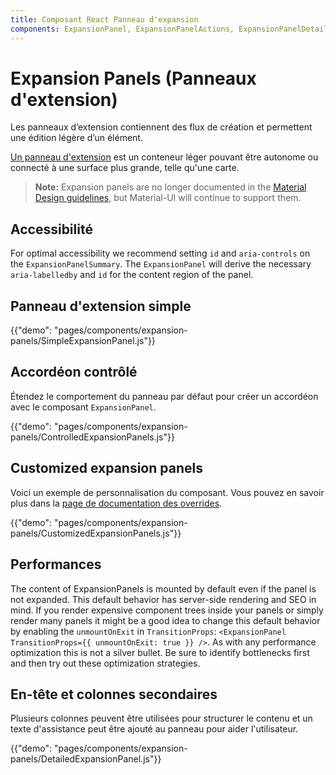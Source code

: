 ```yaml
---
title: Composant React Panneau d'expansion
components: ExpansionPanel, ExpansionPanelActions, ExpansionPanelDetails, ExpansionPanelSummary
---
```


# Expansion Panels (Panneaux d'extension)

<p class="description">Les panneaux d’extension contiennent des flux de création et permettent une édition légère d’un élément.</p>

[Un panneau d'extension](https://material.io/archive/guidelines/components/expansion-panels.html) est un conteneur léger pouvant être autonome ou connecté à une surface plus grande, telle qu'une carte.

> **Note:** Expansion panels are no longer documented in the [Material Design guidelines](https://material.io/), but Material-UI will continue to support them.

## Accessibilité

For optimal accessibility we recommend setting `id` and `aria-controls` on the `ExpansionPanelSummary`. The `ExpansionPanel` will derive the necessary `aria-labelledby` and `id` for the content region of the panel.

## Panneau d'extension simple

{{"demo": "pages/components/expansion-panels/SimpleExpansionPanel.js"}}

## Accordéon contrôlé

Étendez le comportement du panneau par défaut pour créer un accordéon avec le composant `ExpansionPanel`.

{{"demo": "pages/components/expansion-panels/ControlledExpansionPanels.js"}}

## Customized expansion panels

Voici un exemple de personnalisation du composant. Vous pouvez en savoir plus dans la [page de documentation des overrides](/customization/components/).

{{"demo": "pages/components/expansion-panels/CustomizedExpansionPanels.js"}}

## Performances

The content of ExpansionPanels is mounted by default even if the panel is not expanded. This default behavior has server-side rendering and SEO in mind. If you render expensive component trees inside your panels or simply render many panels it might be a good idea to change this default behavior by enabling the `unmountOnExit` in `TransitionProps`: `<ExpansionPanel TransitionProps={{ unmountOnExit: true }} />`. As with any performance optimization this is not a silver bullet. Be sure to identify bottlenecks first and then try out these optimization strategies.

## En-tête et colonnes secondaires

Plusieurs colonnes peuvent être utilisées pour structurer le contenu et un texte d'assistance peut être ajouté au panneau pour aider l'utilisateur.

{{"demo": "pages/components/expansion-panels/DetailedExpansionPanel.js"}}
